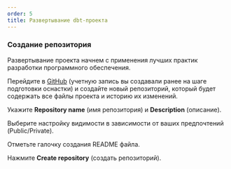 ```yaml
---
order: 5
title: Развертывание dbt-проекта
---
```


### **Создание репозитория**

Развертывание проекта начнем с применения лучших практик разработки программного обеспечения.

Перейдите в [GitHub](https://github.com/new) (учетную запись вы создавали ранее на шаге подготовки оснастки) и создайте новый репозиторий, который будет содержать все файлы проекта и историю их изменений.

Укажите **Repository name** (имя репозитория) и **Description** (описание).

Выберите настройку видимости в зависимости от ваших предпочтений (Public/Private).

Отметьте галочку создания README файла.

Нажмите **Create repository** (создать репозиторий).


